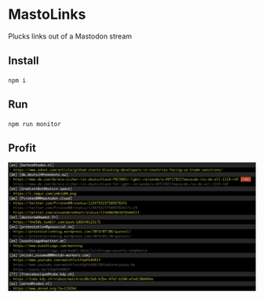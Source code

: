 # MastoLinks

Plucks links out of a Mastodon stream

## Install

`npm i`

## Run

`npm run monitor`

## Profit

![Screenshot of script output](screenshot.png)

